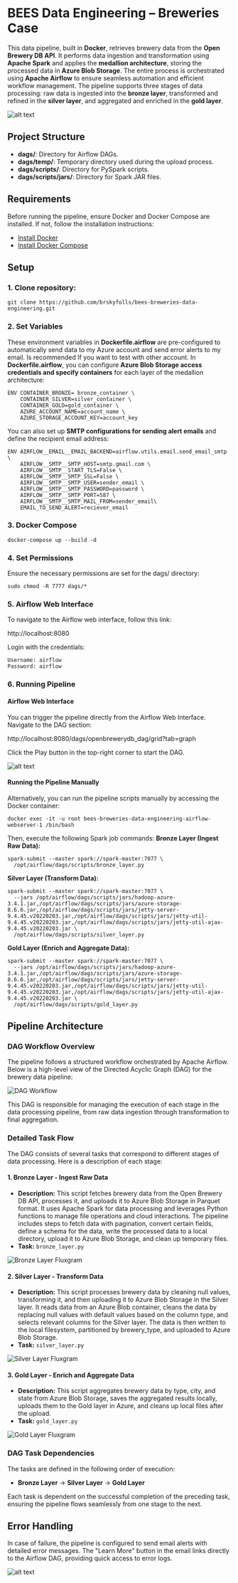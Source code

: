 # BEES Data Engineering – Breweries Case
This data pipeline, built in **Docker**, retrieves brewery data from the **Open Brewery DB API**. It performs data ingestion and transformation using **Apache Spark** and applies the **medallion architecture**, storing the processed data in **Azure Blob Storage**. 
The entire process is orchestrated using **Apache Airflow** to ensure seamless automation and efficient workflow management.
The pipeline supports three stages of data processing: raw data is ingested into the **bronze layer**, transformed and refined in the **silver layer**, and aggregated and enriched in the **gold layer**.

![alt text](img/bees-brew.drawio.png)

## Project Structure
- **dags/**: Directory for Airflow DAGs.
- **dags/temp/**: Temporary directory used during the upload process.
- **dags/scripts/**: Directory for PySpark scripts.
- **dags/scripts/jars/**: Directory for Spark JAR files.

## Requirements
Before running the pipeline, ensure Docker and Docker Compose are installed. If not, follow the installation instructions:
- [Install Docker](https://docs.docker.com/get-docker/)
- [Install Docker Compose](https://docs.docker.com/compose/install/)

## Setup

### 1. Clone repository:
```
git clone https://github.com/brskyfolls/bees-breweries-data-engineering.git
```

### 2. Set Variables
These environment variables in **Dockerfile.airflow** are pre-configured to automatically send data to my Azure account and send error alerts to my email. Is recommended If you want to test with other account.
In **Dockerfile.airflow**, you can configure **Azure Blob Storage access credentials and specify containers** for each layer of the medallion architecture:
```
ENV CONTAINER_BRONZE= bronze_container \
    CONTAINER_SILVER=silver_container \
    CONTAINER_GOLD=gold_container \
    AZURE_ACCOUNT_NAME=account_name \
    AZURE_STORAGE_ACCOUNT_KEY=account_key

```

You can also set up **SMTP configurations for sending alert emails** and define the recipient email address:

```
ENV AIRFLOW__EMAIL__EMAIL_BACKEND=airflow.utils.email.send_email_smtp \
    AIRFLOW__SMTP__SMTP_HOST=smtp.gmail.com \
    AIRFLOW__SMTP__START_TLS=False \
    AIRFLOW__SMTP__SMTP_SSL=False \
    AIRFLOW__SMTP__SMTP_USER=sender_email \
    AIRFLOW__SMTP__SMTP_PASSWORD=password \
    AIRFLOW__SMTP__SMTP_PORT=587 \
    AIRFLOW__SMTP__SMTP_MAIL_FROM=sender_email\
    EMAIL_TO_SEND_ALERT=reciever_email
```

### 3. Docker Compose

```
docker-compose up --build -d
```

### 4. Set Permissions
Ensure the necessary permissions are set for the dags/ directory:

```
sudo chmod -R 7777 dags/* 
```

### 5. Airflow Web Interface

To navigate to the Airflow web interface, follow this link:

http://localhost:8080

Login with the credentials:
```
Username: airflow  
Password: airflow
```

### 6. Running Pipeline
#### Airflow Web Interface
You can trigger the pipeline directly from the Airflow Web Interface. Navigate to the DAG section:

http://localhost:8080/dags/openbrewerydb_dag/grid?tab=graph

Click the Play button in the top-right corner to start the DAG.

![alt text](img/dag_example.png)


#### Running the Pipeline Manually
Alternatively, you can run the pipeline scripts manually by accessing the Docker container:
```
docker exec -it -u root bees-breweries-data-engineering-airflow-webserver-1 /bin/bash
```
Then, execute the following Spark job commands:
**Bronze Layer (Ingest Raw Data):**
```
spark-submit --master spark://spark-master:7077 \
  /opt/airflow/dags/scripts/bronze_layer.py
```

**Silver Layer (Transform Data):**
```
spark-submit --master spark://spark-master:7077 \
  --jars /opt/airflow/dags/scripts/jars/hadoop-azure-3.4.1.jar,/opt/airflow/dags/scripts/jars/azure-storage-8.6.6.jar,/opt/airflow/dags/scripts/jars/jetty-server-9.4.45.v20220203.jar,/opt/airflow/dags/scripts/jars/jetty-util-9.4.45.v20220203.jar,/opt/airflow/dags/scripts/jars/jetty-util-ajax-9.4.45.v20220203.jar \
  /opt/airflow/dags/scripts/silver_layer.py
```

**Gold Layer (Enrich and Aggregate Data):**
```
spark-submit --master spark://spark-master:7077 \
  --jars /opt/airflow/dags/scripts/jars/hadoop-azure-3.4.1.jar,/opt/airflow/dags/scripts/jars/azure-storage-8.6.6.jar,/opt/airflow/dags/scripts/jars/jetty-server-9.4.45.v20220203.jar,/opt/airflow/dags/scripts/jars/jetty-util-9.4.45.v20220203.jar,/opt/airflow/dags/scripts/jars/jetty-util-ajax-9.4.45.v20220203.jar \
  /opt/airflow/dags/scripts/gold_layer.py
```

## Pipeline Architecture

### DAG Workflow Overview
The pipeline follows a structured workflow orchestrated by Apache Airflow. Below is a high-level view of the Directed Acyclic Graph (DAG) for the brewery data pipeline:

![DAG Workflow](img/image-1.png)

This DAG is responsible for managing the execution of each stage in the data processing pipeline, from raw data ingestion through transformation to final aggregation.

### Detailed Task Flow
The DAG consists of several tasks that correspond to different stages of data processing. Here is a description of each stage:

#### **1. Bronze Layer - Ingest Raw Data**
- **Description:** 
This script fetches brewery data from the Open Brewery DB API, processes it, and uploads it to Azure Blob Storage in Parquet format. 
It uses Apache Spark for data processing and leverages Python functions to manage file operations and cloud interactions. 
The pipeline includes steps to fetch data with pagination, convert certain fields, define a schema for the data, write the processed data to a local directory, upload it to Azure Blob Storage, and clean up temporary files.
- **Task:** 
`bronze_layer.py`

![Bronze Layer Fluxgram](img/image.png)

#### **2. Silver Layer - Transform Data**
- **Description:** 
This script processes brewery data by cleaning null values, transforming it, and then uploading it to Azure Blob Storage in the Silver layer. 
It reads data from an Azure Blob container, cleans the data by replacing null values with default values based on the column type, and selects relevant columns for the Silver layer. 
The data is then written to the local filesystem, partitioned by brewery_type, and uploaded to Azure Blob Storage.
- **Task:** 
`silver_layer.py`

![Silver Layer Fluxgram](img/image-2.png)

#### **3. Gold Layer - Enrich and Aggregate Data**
- **Description:** 
This script aggregates brewery data by type, city, and state from Azure Blob Storage, saves the aggregated results locally, uploads them to the Gold layer in Azure, and cleans up local files after the upload.
- **Task:** 
`gold_layer.py`

![Gold Layer Fluxgram](img/image-3.png)

### DAG Task Dependencies
The tasks are defined in the following order of execution:

- **Bronze Layer** → **Silver Layer** → **Gold Layer**

Each task is dependent on the successful completion of the preceding task, ensuring the pipeline flows seamlessly from one stage to the next.

## Error Handling
In case of failure, the pipeline is configured to send email alerts with detailed error messages. The "Learn More" button in the email links directly to the Airflow DAG, providing quick access to error logs.

![alt text](img/Alerts_example.png)
